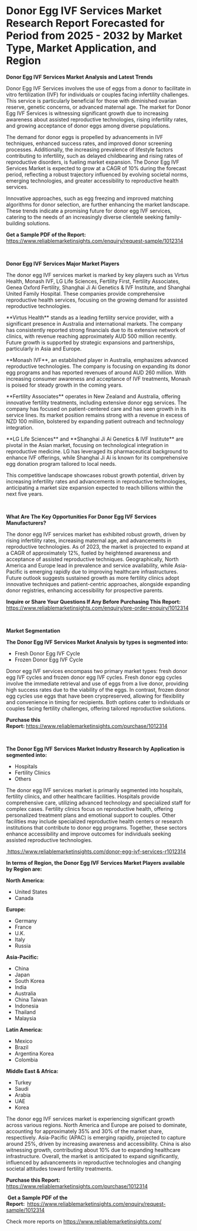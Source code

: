 <p><h1>Donor Egg IVF Services Market Research Report Forecasted for Period from 2025 -  2032 by Market Type, Market Application, and Region</h1></p><p><strong>Donor Egg IVF Services Market Analysis and Latest Trends</strong></p>
<p><p>Donor Egg IVF Services involves the use of eggs from a donor to facilitate in vitro fertilization (IVF) for individuals or couples facing infertility challenges. This service is particularly beneficial for those with diminished ovarian reserve, genetic concerns, or advanced maternal age. The market for Donor Egg IVF Services is witnessing significant growth due to increasing awareness about assisted reproductive technologies, rising infertility rates, and growing acceptance of donor eggs among diverse populations.</p><p>The demand for donor eggs is propelled by advancements in IVF techniques, enhanced success rates, and improved donor screening processes. Additionally, the increasing prevalence of lifestyle factors contributing to infertility, such as delayed childbearing and rising rates of reproductive disorders, is fueling market expansion. The Donor Egg IVF Services Market is expected to grow at a CAGR of 10% during the forecast period, reflecting a robust trajectory influenced by evolving societal norms, emerging technologies, and greater accessibility to reproductive health services.</p><p>Innovative approaches, such as egg freezing and improved matching algorithms for donor selection, are further enhancing the market landscape. These trends indicate a promising future for donor egg IVF services, catering to the needs of an increasingly diverse clientele seeking family-building solutions.</p></p>
<p><strong>Get a Sample PDF of the Report:&nbsp;</strong> <a href="https://www.reliablemarketinsights.com/enquiry/request-sample/1012314?utm_campaign=3204&utm_medium=2&utm_source=Github&utm_content=ia&utm_term=08032025&utm_id=donor-egg-ivf-services">https://www.reliablemarketinsights.com/enquiry/request-sample/1012314</a></p>
<p>&nbsp;</p>
<p><strong>Donor Egg IVF Services Major Market Players</strong></p>
<p><p>The donor egg IVF services market is marked by key players such as Virtus Health, Monash IVF, LG Life Sciences, Fertility First, Fertility Associates, Genea Oxford Fertility, Shanghai Ji Ai Genetics & IVF Institute, and Shanghai United Family Hospital. These companies provide comprehensive reproductive health services, focusing on the growing demand for assisted reproductive technologies.</p><p>**Virtus Health** stands as a leading fertility service provider, with a significant presence in Australia and international markets. The company has consistently reported strong financials due to its extensive network of clinics, with revenue reaching approximately AUD 500 million recently. Future growth is supported by strategic expansions and partnerships, particularly in Asia and Europe.</p><p>**Monash IVF**, an established player in Australia, emphasizes advanced reproductive technologies. The company is focusing on expanding its donor egg programs and has reported revenues of around AUD 260 million. With increasing consumer awareness and acceptance of IVF treatments, Monash is poised for steady growth in the coming years.</p><p>**Fertility Associates** operates in New Zealand and Australia, offering innovative fertility treatments, including extensive donor egg services. The company has focused on patient-centered care and has seen growth in its service lines. Its market position remains strong with a revenue in excess of NZD 100 million, bolstered by expanding patient outreach and technology integration.</p><p>**LG Life Sciences** and **Shanghai Ji Ai Genetics & IVF Institute** are pivotal in the Asian market, focusing on technological integration in reproductive medicine. LG has leveraged its pharmaceutical background to enhance IVF offerings, while Shanghai Ji Ai is known for its comprehensive egg donation program tailored to local needs.</p><p>This competitive landscape showcases robust growth potential, driven by increasing infertility rates and advancements in reproductive technologies, anticipating a market size expansion expected to reach billions within the next five years.</p></p>
<p>&nbsp;</p>
<p><strong>What Are The Key Opportunities For Donor Egg IVF Services Manufacturers?</strong></p>
<p><p>The donor egg IVF services market has exhibited robust growth, driven by rising infertility rates, increasing maternal age, and advancements in reproductive technologies. As of 2023, the market is projected to expand at a CAGR of approximately 12%, fueled by heightened awareness and acceptance of assisted reproductive techniques. Geographically, North America and Europe lead in prevalence and service availability, while Asia-Pacific is emerging rapidly due to improving healthcare infrastructures. Future outlook suggests sustained growth as more fertility clinics adopt innovative techniques and patient-centric approaches, alongside expanding donor registries, enhancing accessibility for prospective parents.</p></p>
<p><strong>Inquire or Share Your Questions If Any Before Purchasing This Report:</strong> <a href="https://www.reliablemarketinsights.com/enquiry/pre-order-enquiry/1012314?utm_campaign=3204&utm_medium=2&utm_source=Github&utm_content=ia&utm_term=08032025&utm_id=donor-egg-ivf-services">https://www.reliablemarketinsights.com/enquiry/pre-order-enquiry/1012314</a></p>
<p>&nbsp;</p>
<p><strong>Market Segmentation</strong></p>
<p><strong>The Donor Egg IVF Services Market Analysis by types is segmented into:</strong></p>
<p><ul><li>Fresh Donor Egg IVF Cycle</li><li>Frozen Donor Egg IVF Cycle</li></ul></p>
<p><p>Donor egg IVF services encompass two primary market types: fresh donor egg IVF cycles and frozen donor egg IVF cycles. Fresh donor egg cycles involve the immediate retrieval and use of eggs from a live donor, providing high success rates due to the viability of the eggs. In contrast, frozen donor egg cycles use eggs that have been cryopreserved, allowing for flexibility and convenience in timing for recipients. Both options cater to individuals or couples facing fertility challenges, offering tailored reproductive solutions.</p></p>
<p><strong>Purchase this Report:&nbsp;</strong><a href="https://www.reliablemarketinsights.com/purchase/1012314?utm_campaign=3204&utm_medium=2&utm_source=Github&utm_content=ia&utm_term=08032025&utm_id=donor-egg-ivf-services">https://www.reliablemarketinsights.com/purchase/1012314</a></p>
<p>&nbsp;</p>
<p><strong>The Donor Egg IVF Services Market Industry Research by Application is segmented into:</strong></p>
<p><ul><li>Hospitals</li><li>Fertility Clinics</li><li>Others</li></ul></p>
<p><p>The donor egg IVF services market is primarily segmented into hospitals, fertility clinics, and other healthcare facilities. Hospitals provide comprehensive care, utilizing advanced technology and specialized staff for complex cases. Fertility clinics focus on reproductive health, offering personalized treatment plans and emotional support to couples. Other facilities may include specialized reproductive health centers or research institutions that contribute to donor egg programs. Together, these sectors enhance accessibility and improve outcomes for individuals seeking assisted reproductive technologies.</p></p>
<p><a href="https://www.reliablemarketinsights.com/donor-egg-ivf-services-r1012314?utm_campaign=3204&utm_medium=2&utm_source=Github&utm_content=ia&utm_term=08032025&utm_id=donor-egg-ivf-services">&nbsp;https://www.reliablemarketinsights.com/donor-egg-ivf-services-r1012314</a></p>
<p><strong>In terms of Region, the Donor Egg IVF Services Market Players available by Region are:</strong></p>
<p>
    <p> <strong> North America: </strong>
        <ul>
            <li>United States</li>
            <li>Canada</li>
        </ul>
        </p> 
    <p> <strong> Europe: </strong>
        <ul>
            <li>Germany</li>
            <li>France</li>
            <li>U.K.</li>
            <li>Italy</li>
            <li>Russia</li>
        </ul>
        </p> 
    <p> <strong> Asia-Pacific: </strong>
        <ul>
            <li>China</li>
            <li>Japan</li>
            <li>South Korea</li>
            <li>India</li>
            <li>Australia</li>
            <li>China Taiwan</li>
            <li>Indonesia</li>
            <li>Thailand</li>
            <li>Malaysia</li>
        </ul>
        </p> 
    <p> <strong> Latin America: </strong>
        <ul>
            <li>Mexico</li>
            <li>Brazil</li>
            <li>Argentina Korea</li>
            <li>Colombia</li>
        </ul>
        </p> 
    <p> <strong> Middle East & Africa: </strong>
        <ul>
            <li>Turkey</li>
            <li>Saudi</li>
            <li>Arabia</li>
            <li>UAE</li>
            <li>Korea</li>
        </ul>
    </p>
    </p>
<p><p>The donor egg IVF services market is experiencing significant growth across various regions. North America and Europe are poised to dominate, accounting for approximately 35% and 30% of the market share, respectively. Asia-Pacific (APAC) is emerging rapidly, projected to capture around 25%, driven by increasing awareness and accessibility. China is also witnessing growth, contributing about 10% due to expanding healthcare infrastructure. Overall, the market is anticipated to expand significantly, influenced by advancements in reproductive technologies and changing societal attitudes toward fertility treatments.</p></p>
<p><strong>Purchase this Report: </strong><a href="https://www.reliablemarketinsights.com/purchase/1012314?utm_campaign=3204&utm_medium=2&utm_source=Github&utm_content=ia&utm_term=08032025&utm_id=donor-egg-ivf-services">https://www.reliablemarketinsights.com/purchase/1012314</a></p>
<p>&nbsp;<strong>Get a Sample PDF of the Report:&nbsp;&nbsp;</strong><a href="https://www.reliablemarketinsights.com/enquiry/request-sample/1012314?utm_campaign=3204&utm_medium=2&utm_source=Github&utm_content=ia&utm_term=08032025&utm_id=donor-egg-ivf-services">https://www.reliablemarketinsights.com/enquiry/request-sample/1012314</a></p>
<p><strong></strong></p>
<p>Check more reports on <a href="https://www.reliablemarketinsights.com/?utm_campaign=3204&utm_medium=2&utm_source=Github&utm_content=ia&utm_term=08032025&utm_id=donor-egg-ivf-services">https://www.reliablemarketinsights.com/</a></p>